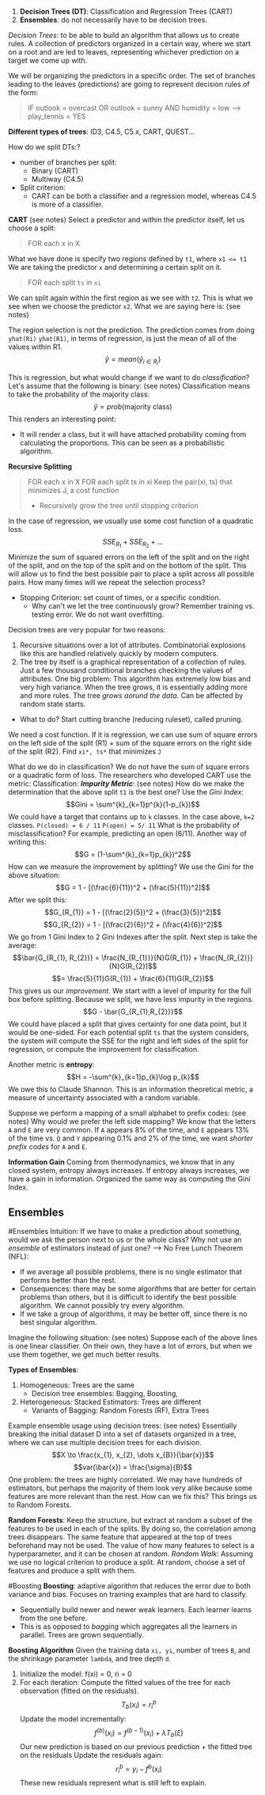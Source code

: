 1) **Decision Trees (DT)**:  Classification and Regression Trees (CART)
2) **Ensembles**: do not necessarily have to be decision trees. 

*Decision Trees*: to be able to build an algorithm that allows us to create rules. 
A collection of predictors organized in a certain way, where we start on a root and are led to leaves, representing whichever prediction on a target we come up with. 

We will be organizing the predictors in a specific order. The set of branches leading to the leaves (predictions) are going to represent decision rules of the form:
> IF outlook = overcast 
> 	OR outlook = sunny 
> 		AND humidity = low --> play_tennis = YES

**Different types of trees**: ID3, C4.5, C5.x, CART, QUEST... 

How do we split DTs:?
- number of branches per split: 
	- Binary (CART)
	- Multiway (C4.5)
- Split criterion: 
	- CART can be both a classifier and a regression model, whereas C4.5 is more of a classifier. 

**CART**
(see notes)
Select a predictor and within the predictor itself, let us choose a split:
> FOR each x in X 

What we have done is specify two regions defined by `t1`, where `x1 <= t1`
We are taking the predictor `x` and determining a certain split on it. 
> FOR each split `ts` in `xi`

We can split again within the first region as we see with `t2`. This is what we see when we choose the predictor `x2`. What we are saying here is:
(see notes)

The region selection is not the prediction. The prediction comes from doing `yhat(Ri)`
`yhat(R1)`, in terms of regression, is just the mean of all of the values within R1. 
$$\hat{y} = mean(\hat{y}_{i \in R_{i}})$$

This is regression, but what would change if we want to do *classification*? 
Let's assume that the following is binary: 
(see notes)
Classification means to take the probability of the majority class:
$$\hat{y} = prob(\text{majority class})$$
This renders an interesting point: 
- It will render a class, but it will have attached probability coming from calculating the proportions. This can be seen as a probabilistic algorithm. 

**Recursive Splitting**
> FOR each x in X
> 	FOR each split ts in xi 
> 		Keep the pair(xi, ts) that minimizes J, a cost function 
>* Recursively grow the tree until stopping criterion

In the case of regression, we usually use some cost function of a quadratic loss.
$$SSE_{R_{1}} + SSE_{R_{2}} + \dots$$
Minimize the sum of squared errors on the left of the split and on the right of the split, and on the top of the split and on the bottom of the split. 
This will allow us to find the best possible pair to place a split across all possible pairs. 
How many times will we repeat the selection process?
- Stopping Criterion: set count of times, or a specific condition. 
	- Why can't we let the tree continuously grow? Remember training vs. testing error. We do not want overfitting. 

Decision trees are very popular for two reasons:
1) Recursive situations over a lot of attributes. Combinatorial explosions like this are handled relatively quickly by modern computers. 
2) The tree by itself is a graphical representation of a collection of rules. Just a few thousand conditional branches checking the values of attributes. 
One big problem: This algorithm has extremely low bias and very high variance. When the tree grows, it is essentially adding more and more rules. The tree *grows aorund the data*. 
Can be affected by random state starts. 
- What to do? Start cutting branche (reducing ruleset), called pruning. 

We need a cost function. If it is regression, we can use sum of square errors on the left side of the split (R1) + sum of the square errors on the right side of the split (R2).
Find `xi*, ts*` that minimizes `J`

What do we do in classification? We do not have the sum of square errors or a quadratic form of loss. The researchers who developed CART use the metric: 
Classification: ***Impurity Metric***: 
(see notes)
How do we make the determination that the above split `t1` is the best one?
Use the *Gini Index*:
$$Gini = \sum^{k}_{k=1}p^{k}(1-p_{k})$$
We could have a target that contains up to `k` classes. In the case above, `k=2` classes. 
`P(closed) = 6 / 11`
`P(open) = 5/ 11`
What is the probability of misclassification? For example, predicting an open (6/11). 
Another way of writing this:
$$G =  (1-\sum^{k}_{k=1}p_{k})^2$$
How can we measure the improvement by splitting? 
We use the Gini for the above situation: 
$$G = 1 - [(\frac{6}{11})^2 + (\frac{5}{11})^2]$$
After we split this:
$$G_{R_{1}} = 1 - [(\frac{2}{5})^2 + (\frac{3}{5})^2]$$
$$G_{R_{2}} = 1 - [(\frac{2}{6})^2 + (\frac{4}{6})^2]$$
We go from 1 Gini Index to 2 Gini Indexes after the split. Next step is take the average: 
$$\bar{G_{R_{1}, R_{2}}} = \frac{N_{R_{1}}}{N}G(R_{1}) + \frac{N_{R_{2}}}{N}G(R_{2})$$
$$= \frac{5}{11}G(R_{1}) + \frac{6}{11}G(R_{2})$$
This gives us our *improvement*. We start with a level of impurity for the full box before splitting. Because we split, we have less impurity in the regions. 
$$G - \bar{G_{R_{1},R_{2}}}$$
We could have placed a split that gives certainty for one data point, but it would be one-sided. For each potential split `ts` that the system considers, the system will compute the SSE for the right and left sides of the split for regression, or compute the improvement for classification. 

Another metric is **entropy**: $$H = -\sum^{k}_{k=1}p_{k}\log p_{k}$$We owe this to Claude Shannon. This is an information theoretical metric, a measure of uncertainty associated with a random variable. 

Suppose we perform a mapping of a small alphabet to prefix codes: 
(see notes)
Why would we prefer the left side mapping? We know that the letters `A` and `E` are very common. If `A` appears 8% of the time, and `E` appears 13% of the time vs. `Q` and `Y` appearing 0.1% and 2% of the time, we want *shorter prefix codes* for `A` and `E`. 

**Information Gain**
Coming from thermodynamics, we know that in any closed system, entropy always increases. If entropy always increases, we have a gain in information. 
Organized the same way as computing the Gini Index. 

## Ensembles 
#Ensembles
Intuition: If we have to make a prediction about something, would we ask the person next to us or the whole class? Why not use an *ensemble* of estimators instead of just one? 
--> No Free Lunch Theorem (NFL):
- If we average all possible problems, there is no single estimator that performs better than the rest. 
- Consequences: there may be some algorithms that are better for certain problems than others, but it is difficult to identify the best possible algorithm. We cannot possibly try every algorithm. 
- If we take a group of algorithms, it may be better off, since there is no best singular algorithm. 

Imagine the following situation:
(see notes)
Suppose each of the above lines is one linear classifier. On their own, they have a lot of errors, but when we use them together, we get much better results. 

**Types of Ensembles**:
1) Homogeneous: Trees are the same
	- Decision tree ensembles: Bagging, Boosting, 
2) Heterogeneous: Stacked Estimators: Trees are different
	- Variants of Bagging: Random Forests (RF), Extra Trees

Example ensemble usage using decision trees:
(see notes)
Essentially breaking the initial dataset D into a set of datasets organized in a tree, where we can use multiple decision trees for each division. 
$$X \to \frac{x_{1}, x_{2}, \dots x_{B}}{\bar{x}}$$
$$var(\bar{x}) = \frac{\sigma}{B}$$
One problem: the trees are highly correlated. We may have hundreds of estimators, but perhaps the majority of them look very alike because some features are more relevant than the rest. 
How can we fix this? This brings us to Random Forests.

**Random Forests**: Keep the structure, but extract at random a subset of the features to be used in each of the splits. By doing so, the correlation among trees disappears. The same feature that appeared at the top of trees beforehand may not be used. The value of how many features to select is a hyperparameter, and it can be chosen at random. 
*Random Walk*: Assuming we use no logical criterion to produce a split. At random, choose a set of features and produce a split with them. 

#Boosting
**Boosting**: adaptive algorithm that reduces the error due to both variance and bias. Focuses on training examples that are hard to classify. 
- Sequentially build newer and newer weak learners. Each learner learns from the one before. 
- This is as opposed to *bagging* which aggregates all the learners in parallel. 
Trees are grown sequentially. 

**Boosting Algorithm**
Given the training data `xi, yi`, number of trees `B`, and the shrinkage parameter `lambda`, and tree depth `d`.
1. Initialize the model:
   f(xi) = 0, ri = 0 
2. For each iteration: 
   Compute the fitted values of the tree for each observation (fitted on the residuals).
   $$T_{b}(x_{i})=r_{i}^{b}$$
   Update the model incrementally:
   $$f^{(b)}(x_{i}) = f^{(b-1)}(x_{i}) + \lambda T_{b}(\xi)$$
   Our new prediction is based on our previous prediction + the fitted tree on the residuals
   Update the residuals again:
   $$r_{i}^{b}=y_{i} - f^{b}(x_{i})$$
   These new residuals represent what is still left to explain.